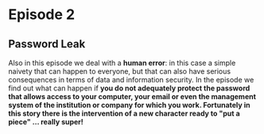 <h1 class="otherpages">Episode 2</h1>
<h2 class="home">Password Leak</h2>

Also in this episode we deal with a <b>human error</b>: in this case a simple naivety that can happen to everyone, but that can also have serious consequences in terms of data and information security. In the episode we find out what can happen if <b>you do not adequately protect the password that allows access to your computer, your email or even the management system of the institution or company for which you work. Fortunately in this story there is the intervention of a new character ready to "put a piece" ... really super!</b>
